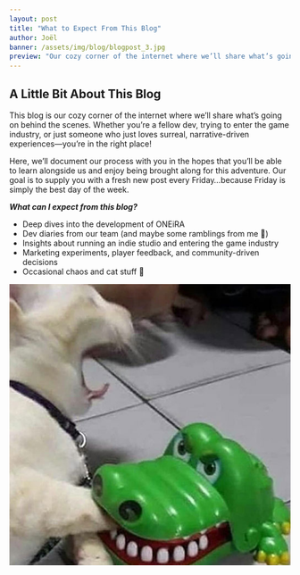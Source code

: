 ```yaml
---
layout: post
title: "What to Expect From This Blog"
author: Joël
banner: /assets/img/blog/blogpost_3.jpg
preview: "Our cozy corner of the internet where we’ll share what’s going on behind the scenes."
---
```

<h2 class="post-heading">A Little Bit About This Blog</h2>

This blog is our cozy corner of the internet where we’ll share what’s going on behind the scenes. Whether you’re a fellow dev, trying to enter the game industry, or just someone who just loves surreal, narrative-driven experiences—you’re in the right place!

Here, we’ll document our process with you in the hopes that you’ll be able to learn alongside us and enjoy being brought along for this adventure. Our goal is to supply you with a fresh new post every Friday…because Friday is simply the best day of the week.

***What can I expect from this blog?***

- Deep dives into the development of ONEiRA
- Dev diaries from our team (and maybe some ramblings from me 👀)
- Insights about running an indie studio and entering the game industry
- Marketing experiments, player feedback, and community-driven decisions
- Occasional chaos and cat stuff 🐾

<img class="img-fluid post-image" src="/assets/img/blog/cat.jpg">
